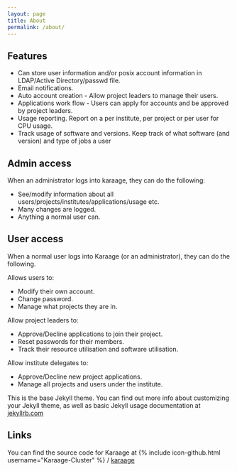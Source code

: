 ```yaml
---
layout: page
title: About
permalink: /about/
---
```


Features
--------
* Can store user information and/or posix account information in LDAP/Active Directory/passwd file.
* Email notifications.
* Auto account creation - Allow project leaders to manage their users.
* Applications work flow - Users can apply for accounts and be approved by project leaders.
* Usage reporting. Report on a per institute, per project or per user for CPU usage.
* Track usage of software and versions. Keep track of what software (and version) and type of jobs a user

Admin access
------------
When an administrator logs into karaage, they can do the following:

* See/modify information about all users/projects/institutes/applications/usage etc.
* Many changes are logged.
* Anything a normal user can.

User access
-----------
When a normal user logs into Karaage (or an administrator), they can do the
following.

Allows users to:

* Modify their own account.
* Change password.
* Manage what projects they are in.

Allow project leaders to:

* Approve/Decline applications to join their project.
* Reset passwords for their members.
* Track their resource utilisation and software utilisation.

Allow institute delegates to:

* Approve/Decline new project applications.
* Manage all projects and users under the institute.

This is the base Jekyll theme. You can find out more info about customizing your Jekyll theme, as well as basic Jekyll usage documentation at [jekyllrb.com](http://jekyllrb.com/)

Links
-----
You can find the source code for Karaage at
{% include icon-github.html username="Karaage-Cluster" %} /
[karaage](https://github.com/Karaage-Cluster/karaage/)
